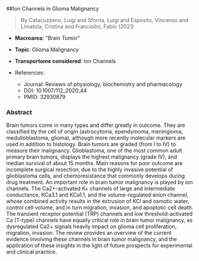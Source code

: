 ##Ion Channels in Glioma Malignancy

> By Catacuzzeno, Luigi and Sforna, Luigi and Esposito, Vincenzo and Limatola, Cristina and Franciolini, Fabio (2021)

- **Macroarea**: "Brain Tumor"
- **Topic**: Glioma Malignancy
- **Transportome considered**: Ion Channels

- References:
  - Journal: Reviews of physiology, biochemistry and pharmacology
  - DOI: 10.1007/112_2020_44
  - PMID: 32930879

### Abstract

Brain tumors come in many types and differ greatly in outcome. They are classified by the cell of origin (astrocytoma, ependymoma, meningioma, medulloblastoma, glioma), although more recently molecular markers are used in addition to histology. Brain tumors are graded (from I to IV) to measure their malignancy. Glioblastoma, one of the most common adult primary brain tumors, displays the highest malignancy (grade IV), and median survival of about 15 months. Main reasons for poor outcome are incomplete surgical resection, due to the highly invasive potential of glioblastoma cells, and chemoresistance that commonly develops during drug treatment. An important role in brain tumor malignancy is played by ion channels. The Ca2+-activated K+ channels of large and intermediate conductance, KCa3.1 and KCa1.1, and the volume-regulated anion channel, whose combined activity results in the extrusion of KCl and osmotic water, control cell volume, and in turn migration, invasion, and apoptotic cell death. The transient receptor potential (TRP) channels and low threshold-activated Ca (T-type) channels have equally critical role in brain tumor malignancy, as dysregulated Ca2+ signals heavily impact on glioma cell proliferation, migration, invasion. The review provides an overview of the current evidence involving these channels in brain tumor malignancy, and the application of these insights in the light of future prospects for experimental and clinical practice.
